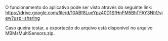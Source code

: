 O funcionamento do aplicativo pode ser visto através do seguinte link: https://drive.google.com/file/d/10ABf8LueYpz40D1SfHnFM5BhTFAY3Nh1/view?usp=sharing

Caso queira testar, a exportação do arquivo está disponível no arquivo MBMsMultiSensors.zip.
